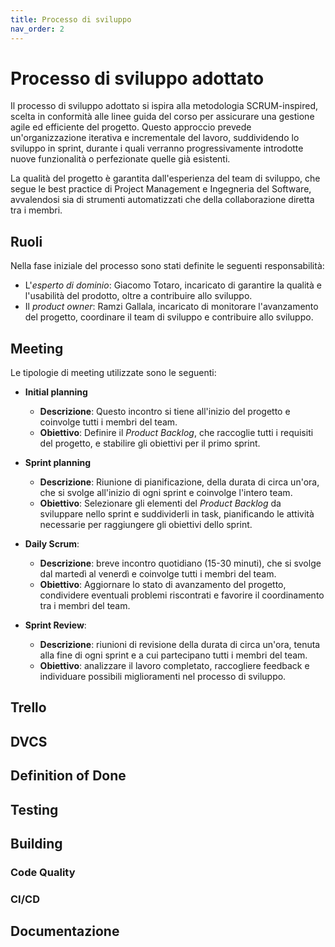 ```yaml
---
title: Processo di sviluppo
nav_order: 2
---
```

# Processo di sviluppo adottato
Il processo di sviluppo adottato si ispira alla metodologia SCRUM-inspired, scelta in conformità alle linee guida del corso per assicurare 
una gestione agile ed efficiente del progetto. Questo approccio prevede un'organizzazione iterativa e incrementale del lavoro, 
suddividendo lo sviluppo in sprint, durante i quali verranno progressivamente introdotte nuove funzionalità o perfezionate quelle già esistenti.

La qualità del progetto è garantita dall'esperienza del team di sviluppo, che segue le best practice di Project Management 
e Ingegneria del Software, avvalendosi sia di strumenti automatizzati che della collaborazione diretta tra i membri.

## Ruoli
Nella fase iniziale del processo sono stati definite le seguenti responsabilità:

- L'*esperto di dominio*: Giacomo Totaro, incaricato di garantire la qualità e l'usabilità del prodotto, oltre a contribuire allo sviluppo.
- Il *product owner*: Ramzi Gallala, incaricato di monitorare l'avanzamento del progetto, coordinare il team di sviluppo e contribuire allo sviluppo.

## Meeting
Le tipologie di meeting utilizzate sono le seguenti:

- **Initial planning**
  - **Descrizione**: Questo incontro si tiene all'inizio del progetto e coinvolge tutti i membri del team.
  - **Obiettivo**: Definire il *Product Backlog*, che raccoglie tutti i requisiti del progetto, e stabilire gli obiettivi per il primo sprint.

- **Sprint planning**
  - **Descrizione**: Riunione di pianificazione, della durata di circa un'ora, che si svolge all'inizio di ogni sprint e coinvolge l'intero team.
  - **Obiettivo**: Selezionare gli elementi del *Product Backlog* da sviluppare nello sprint e suddividerli in task, pianificando le attività necessarie per raggiungere gli obiettivi dello sprint.

- **Daily Scrum**: 
  - **Descrizione**: breve incontro quotidiano (15-30 minuti), che si svolge dal martedì al venerdì e coinvolge tutti i membri del team.
  - **Obiettivo**: Aggiornare lo stato di avanzamento del progetto, condividere eventuali problemi riscontrati e favorire il coordinamento tra i membri del team.

- **Sprint Review**:
  - **Descrizione**: riunioni di revisione della durata di circa un'ora, tenuta alla fine di ogni sprint e a cui partecipano tutti i membri del team.
  - **Obiettivo**: analizzare il lavoro completato, raccogliere feedback e individuare possibili miglioramenti nel processo di sviluppo.

## Trello

## DVCS

## Definition of Done

## Testing

## Building

### Code Quality

### CI/CD

## Documentazione
